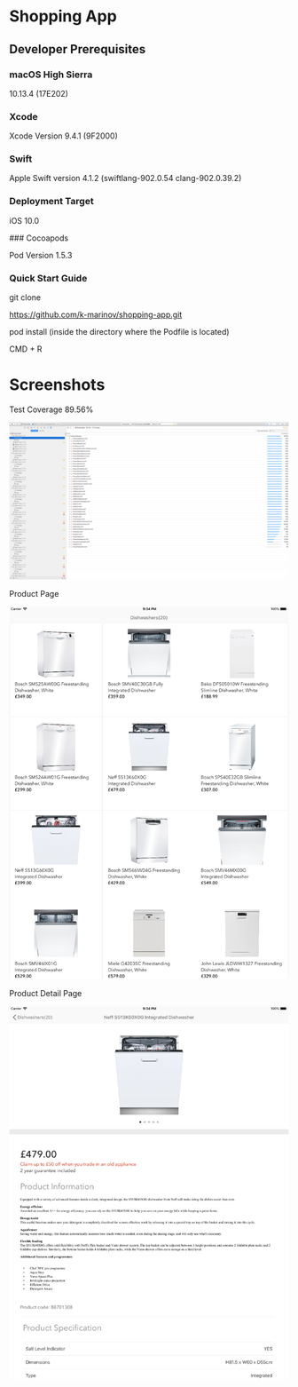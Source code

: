 # Shopping App

## Developer Prerequisites

### macOS High Sierra

10.13.4 (17E202)

### Xcode

Xcode Version  9.4.1 (9F2000)

### Swift

Apple Swift version 4.1.2 (swiftlang-902.0.54 clang-902.0.39.2)

### Deployment Target 

iOS 10.0

### Cocoapods 

Pod Version 1.5.3


### Quick Start Guide 

git clone

https://github.com/k-marinov/shopping-app.git

pod install  (inside the directory where the Podfile is located)

CMD + R




# Screenshots
 Test Coverage 89.56% 

 <img src="https://raw.githubusercontent.com/k-marinov/shopping-app/master/shopping-app-test-coverage.png" width="720">

 Product Page 

 <img src="https://raw.githubusercontent.com/k-marinov/shopping-app/master/screen-1.png" width="720">

 Product Detail Page 

 <img src="https://raw.githubusercontent.com/k-marinov/shopping-app/master/screen-2.png" width="720">




